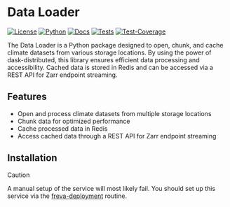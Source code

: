# Data Loader

[![License](https://img.shields.io/badge/License-BSD-purple.svg)](LICENSE)
[![Python](https://img.shields.io/badge/python-3.12-red.svg)](https://www.python.org/downloads/release/python-312/)
[![Docs](https://img.shields.io/badge/API-Doc-green.svg)](https://freva-clint.github.io/freva-nextgen)
[![Tests](https://github.com/FREVA-CLINT/freva-nextgen/actions/workflows/ci_job.yml/badge.svg)](https://github.com/FREVA-CLINT/freva-nextgen/actions)
[![Test-Coverage](https://codecov.io/github/FREVA-CLINT/freva-nextgen/branch/init/graph/badge.svg?token=dGhXxh7uP3)](https://codecov.io/github/FREVA-CLINT/freva-nextgen)


The Data Loader is a Python package designed to open, chunk, and cache
climate datasets from various storage locations.
By using the power of dask-distributed, this library ensures efficient data
processing and accessibility. Cached data is stored in Redis and can be
accessed via a REST API for Zarr endpoint streaming.

## Features

- Open and process climate datasets from multiple storage locations
- Chunk data for optimized performance
- Cache processed data in Redis
- Access cached data through a REST API for Zarr endpoint streaming

## Installation

> [!CAUTION]
> A manual setup of the service will most likely fail. You should set up this
> service via the [freva-deployment](https://freva-deployment.readthedocs.io/en/latest/)
> routine.
